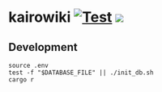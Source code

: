 # kairowiki [![Test](https://github.com/foldu/kairowiki/workflows/Test/badge.svg)](https://github.com/foldu/kairowiki/actions) [![](https://img.shields.io/docker/v/foldu/kairowiki)](https://hub.docker.com/r/foldu/kairowiki)
## Development
```shell
source .env
test -f "$DATABASE_FILE" || ./init_db.sh
cargo r
```
